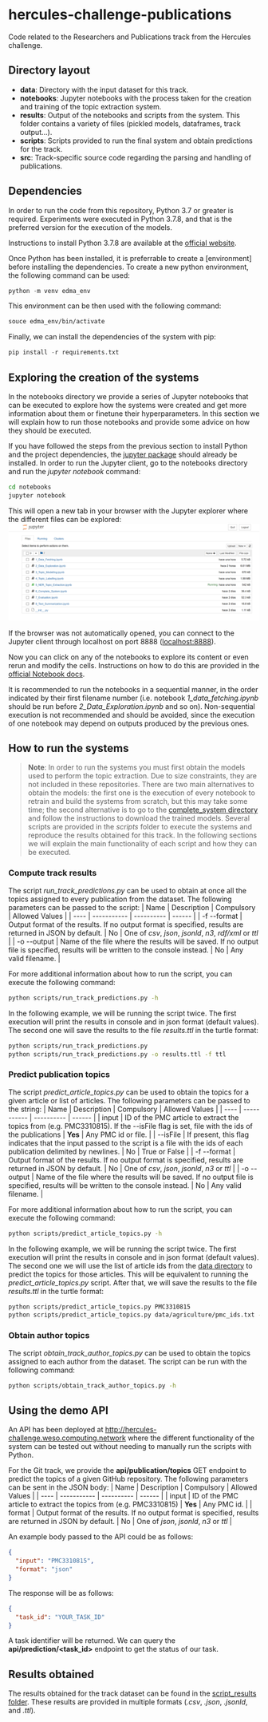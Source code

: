 # hercules-challenge-publications
Code related to the Researchers and Publications track from the Hercules challenge.

## Directory layout
* __data__: Directory with the input dataset for this track.
* __notebooks__: Jupyter notebooks with the process taken for the creation and training of the topic extraction system.
* __results__: Output of the notebooks and scripts from the system. This folder contains a variety of files (pickled models, dataframes, track output...).
* __scripts__: Scripts provided to run the final system and obtain predictions for the track.
* __src__: Track-specific source code regarding the parsing and handling of publications.

## Dependencies
In order to run the code from this repository, Python 3.7 or greater is required. Experiments were executed in Python 3.7.8, and that is the preferred version for the execution of the models. 

Instructions to install Python 3.7.8 are available at the [official website](https://www.python.org/downloads/release/python-378/). 

Once Python has been installed, it is preferrable to create a [environment] before installing the dependencies. To create a new python environment, the following command can be used:
```python
python -m venv edma_env
```

This environment can be then used with the following command:
```bash
souce edma_env/bin/activate
```

Finally, we can install the dependencies of the system with pip:
```python
pip install -r requirements.txt
```

## Exploring the creation of the systems
In the notebooks directory we provide a series of Jupyter notebooks that can be executed to explore how the systems were created and get more information about them or finetune their hyperparameters. In this section we will explain how to run those notebooks and provide some advice on how they should be executed.

If you have followed the steps from the previous section to install Python and the project dependencies, the [jupyter package](https://pypi.org/project/jupyter/) should already be installed. In order to run the Jupyter client, go to the notebooks directory and run the _jupyter notebook_ command:
```bash
cd notebooks
jupyter notebook
```

This will open a new tab in your browser with the Jupyter explorer where the different files can be explored:
![](./results/notebook_example.PNG)

If the browser was not automatically opened, you can connect to the Jupyter client through localhost on port 8888 ([localhost:8888](http://localhost:8888)).

Now you can click on any of the notebooks to explore its content or even rerun and modify the cells. Instructions on how to do this are provided in the [official Notebook docs](https://jupyter-notebook.readthedocs.io/en/stable/examples/Notebook/Notebook%20Basics.html).

It is recommended to run the notebooks in a sequential manner, in the order indicated by their first filename number (i.e. notebook _1_data_fetching.ipynb_ should be run before _2_Data_Exploration.ipynb_ and so on). Non-sequential execution is not recommended and should be avoided, since the execution of one notebook may depend on outputs produced by the previous ones.

## How to run the systems
> __Note__: In order to run the systems you must first obtain the models used to perform the topic extraction. Due to size constraints, they are not included in these repositories. There are two main alternatives to obtain the models: the first one is the execution of every notebook to retrain and build the systems from scratch, but this may take some time; the second alternative is to go to the [complete_system directory](./results/7_complete_system) and follow the instructions to download the trained models.
Several scripts are provided in the _scripts_ folder to execute the systems and reproduce the results obtained for this track. In the following sections we will explain the main functionality of each script and how they can be executed.

### Compute track results
The script _run_track_predictions.py_ can be used to obtain at once all the topics assigned to every publication from the dataset. The following parameters can be passed to the script:
| Name | Description | Compulsory | Allowed Values |
| ---- | ----------- | ---------- | ------ |
| -f --format | Output format of the results. If no output format is specified, results are returned in JSON by default. | No | One of _csv_, _json_, _jsonld_, _n3_, _rdf/xml_ or _ttl_ |
| -o --output | Name of the file where the results will be saved. If no output file is specified, results will be written to the console instead. | No | Any valid filename. |

For more additional information about how to run the script, you can execute the following command:
```bash
python scripts/run_track_predictions.py -h
```

In the following example, we will be running the script twice. The first execution will print the results in console and in json format (default values). The second one will save the results to the file _results.ttl_ in the turtle format:
```bash
python scripts/run_track_predictions.py
python scripts/run_track_predictions.py -o results.ttl -f ttl
```

### Predict publication topics
The script _predict_article_topics.py_ can be used to obtain the topics for a given article or list of articles. The following parameters can be passed to the string:
| Name | Description | Compulsory | Allowed Values |
| ---- | ----------- | ---------- | ------ |
| input | ID of the PMC article to extract the topics from (e.g. PMC3310815). If the --isFile flag is set, file with the ids of the publications | __Yes__ | Any PMC id or file. |
| --isFile | If present, this flag indicates that the input passed to the script is a file with the ids of each publication delimited by newlines. | No | True or False |
| -f --format | Output format of the results. If no output format is specified, results are returned in JSON by default. | No | One of _csv_, _json_, _jsonld_, _n3_ or _ttl_ |
| -o --output | Name of the file where the results will be saved. If no output file is specified, results will be written to the console instead. | No | Any valid filename. |

For more additional information about how to run the script, you can execute the following command:
```bash
python scripts/predict_article_topics.py -h
```

In the following example, we will be running the script twice. The first execution will print the results in console and in json format (default values). The second one we will use the list of article ids from the [data directory](./data/agriculture/pmc_ids.txt) to predict the topics for those articles. This will be equivalent to running the _predict_article_topics.py_ script. After that, we will save the results to the file _results.ttl_ in the turtle format:
```bash
python scripts/predict_article_topics.py PMC3310815
python scripts/predict_article_topics.py data/agriculture/pmc_ids.txt --isFile -o results.ttl -f ttl
```

### Obtain author topics
The script _obtain_track_author_topics.py_ can be used to obtain the topics assigned to each author from the dataset. The script can be run with the following command:
```bash
python scripts/obtain_track_author_topics.py -h
```


## Using the demo API
An API has been deployed at http://hercules-challenge.weso.computing.network where the different functionality of the system can be tested out without needing to manually run the scripts with Python.

For the Git track, we provide the __api/publication/topics__ GET endpoint to predict the topics of a given GitHub repository. The following parameters can be sent in the JSON body:
| Name | Description | Compulsory | Allowed Values |
| ---- | ----------- | ---------- | ------ |
| input | ID of the PMC article to extract the topics from (e.g. PMC3310815) | __Yes__ | Any PMC id. |
| format | Output format of the results. If no output format is specified, results are returned in JSON by default. | No | One of _json_, _jsonld_, _n3_ or _ttl_ |

An example body passed to the API could be as follows:
```json
{
  "input": "PMC3310815",
  "format": "json"
}
```

The response will be as follows:
```json
{
  "task_id": "YOUR_TASK_ID"
}
```

A task identifier will be returned. We can query the __api/prediction/<task_id>__ endpoint to get the status of our task.

## Results obtained
The results obtained for the track dataset can be found in the [script_results folder](./results/9_scripts_results). These results are provided in multiple formats (_.csv_, _.json_, _.jsonld_, and _.ttl_).
